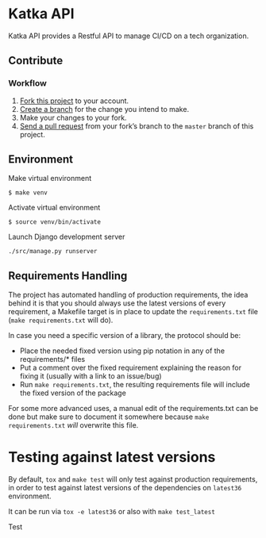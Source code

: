 # Katka API

Katka API provides a Restful API to manage CI/CD on a tech organization.

## Contribute

### Workflow
1. [Fork this project](https://help.github.com/articles/fork-a-repo/) to your account.
2. [Create a branch](https://help.github.com/articles/creating-and-deleting-branches-within-your-repository/) 
for the change you intend to make.
3. Make your changes to your fork.
4. [Send a pull request](https://help.github.com/articles/using-pull-requests/) 
from your fork’s branch to the `master` branch of this project.

## Environment

Make virtual environment

```
$ make venv
```

Activate virtual environment

```
$ source venv/bin/activate
```

Launch Django development server

```
./src/manage.py runserver
```

## Requirements Handling

The project has automated handling of production requirements, the idea behind it is that
you should always use the latest versions of every requirement, a Makefile target is in place
to update the `requirements.txt` file (`make requirements.txt` will do).

In case you need a specific version of a library, the protocol should be:

* Place the needed fixed version using pip notation in any of the requirements/* files
* Put a comment over the fixed requirement explaining the reason for fixing it (usually with a link to an issue/bug)
* Run `make requirements.txt`, the resulting requirements file will include the fixed version of the package

For some more advanced uses, a manual edit of the requirements.txt can be done but make sure to document it 
somewhere because `make requirements.txt` *will* overwrite this file.

# Testing against latest versions

By default, `tox` and `make test` will only test against production requirements, 
in order to test against latest versions of the dependencies on `latest36` environment.

It can be run via `tox -e latest36` or also with `make test_latest`




Test
